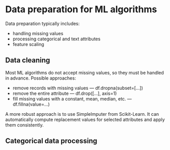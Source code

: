 # Data preparation for ML algorithms

Data preparation typically includes:

* handling missing values
* processing categorical and text attributes
* feature scaling

## Data cleaning 

Most ML algorithms do not accept missing values, so they must be handled in advance.
Possible approaches:

* remove records with missing values — df.dropna(subset=[...])
* remove the entire attribute — df.drop([...], axis=1)
* fill missing values with a constant, mean, median, etc. — df.fillna(value=...)

A more robust approach is to use SimpleImputer from Scikit-Learn.
It can automatically compute replacement values for selected attributes 
and apply them consistently.

## Categorical data processing

